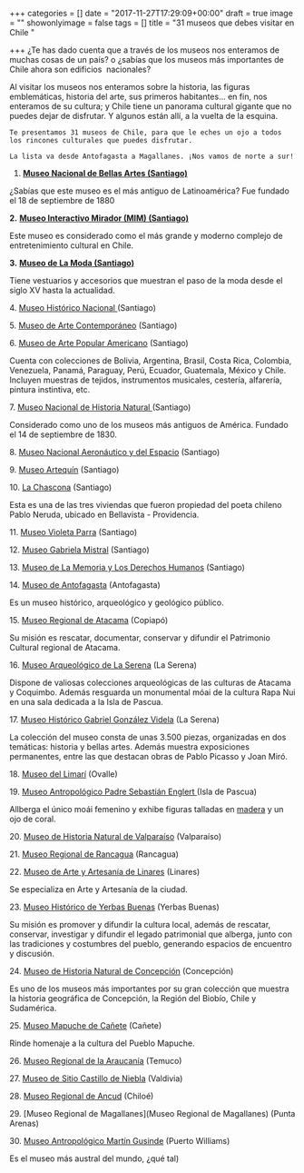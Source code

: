 +++
categories = []
date = "2017-11-27T17:29:09+00:00"
draft = true
image = ""
showonlyimage = false
tags = []
title = "31 museos que debes visitar en Chile "

+++
¿Te has dado cuenta que a través de los museos nos enteramos de muchas cosas de un país? o ¿sabías que los museos más importantes de Chile ahora son edificios  nacionales? 

Al visitar los museos nos enteramos sobre la historia, las figuras emblemáticas, historia del arte, sus primeros habitantes... en fin, nos enteramos de su cultura; y Chile tiene un panorama cultural gigante que no puedes dejar de disfrutar. Y algunos están allí, a la vuelta de la esquina. 

	Te presentamos 31 museos de Chile, para que le eches un ojo a todos los rincones culturales que puedes disfrutar.

	La lista va desde Antofagasta a Magallanes. ¡Nos vamos de norte a sur! 

1. [**Museo Nacional de Bellas Artes (Santiago)**](https://www.google.cl/url?sa=t&rct=j&q=&esrc=s&source=web&cd=8&cad=rja&uact=8&ved=0ahUKEwig78jEzd_XAhVHIpAKHQ1kATQQFgg6MAc&url=https%3A%2F%2Fes.wikipedia.org%2Fwiki%2FMuseo_Nacional_de_Bellas_Artes_(Chile)&usg=AOvVaw0xjDZWtPH6kjS14nivZVHk)

¿Sabías que este museo es el más antiguo de Latinoamérica? Fue fundado el 18 de septiembre de 1880

**2.** [**Museo Interactivo Mirador (MIM) (Santiago)**](https://es.wikipedia.org/wiki/Museo_Interactivo_Mirador)

Este museo es considerado como el más grande y moderno complejo de entretenimiento cultural en Chile. 

**3.** [**Museo de La Moda (Santiago)**](https://es.wikipedia.org/wiki/Museo_de_la_Moda_(Santiago_de_Chile))

Tiene vestuarios y accesorios que muestran el paso de la moda desde el siglo XV hasta la actualidad. 

4\. [Museo Histórico Nacional ](https://es.wikipedia.org/wiki/Museo_Hist%C3%B3rico_Nacional_(Chile))(Santiago)

5\. [Museo de Arte Contemporáneo](https://es.wikipedia.org/wiki/Museo_de_Arte_Contempor%C3%A1neo_de_Santiago) (Santiago)

6\. [Museo de Arte Popular Americano](https://es.wikipedia.org/wiki/Museo_de_Arte_Popular_Americano) (Santiago)

Cuenta con colecciones de Bolivia, Argentina, Brasil, Costa Rica, Colombia, Venezuela, Panamá, Paraguay, Perú, Ecuador, Guatemala, México y Chile. Incluyen muestras de tejidos, instrumentos musicales, cestería, alfarería, pintura instintiva, etc. 

7\. [Museo Nacional de Historia Natural ](https://es.wikipedia.org/wiki/Museo_Nacional_de_Historia_Natural_de_Chile)(Santiago)

Considerado como uno de los museos más antiguos de América. Fundado el 14 de septiembre de 1830.

8\. [Museo Nacional Aeronáutico y del Espacio](https://www.google.cl/url?sa=t&rct=j&q=&esrc=s&source=web&cd=8&cad=rja&uact=8&ved=0ahUKEwjEhbDrzt_XAhWDFZAKHd3WD4IQFgg5MAc&url=https%3A%2F%2Fes.wikipedia.org%2Fwiki%2FMuseo_Nacional_Aeron%25C3%25A1utico_y_del_Espacio&usg=AOvVaw0ZoE2mZVX7XN39TdiK5Esy) (Santiago)

9\. [Museo Artequín](https://es.wikipedia.org/wiki/Museo_Artequin) (Santiago)

10\. [La Chascona](https://es.wikipedia.org/wiki/La_Chascona) (Santiago)

Esta es una de las tres viviendas que fueron propiedad del poeta chileno Pablo Neruda, ubicado en Bellavista - Providencia. 

11\. [Museo Violeta Parra](https://es.wikipedia.org/wiki/Museo_Violeta_Parra) (Santiago)

12\. [Museo Gabriela Mistral](https://es.wikipedia.org/wiki/Museo_Gabriela_Mistral) (Santiago)

13\. [Museo de La Memoria y Los Derechos Humanos](https://es.wikipedia.org/wiki/Museo_de_la_Memoria_y_los_Derechos_Humanos) (Santiago)

14\. [Museo de Antofagasta](https://es.wikipedia.org/wiki/Museo_de_Antofagasta) (Antofagasta)

Es un museo histórico, arqueológico y geológico público. 

15\. [Museo Regional de Atacama](https://es.wikipedia.org/wiki/Museo_Regional_de_Atacama) (Copiapó)

Su misión es rescatar, documentar, conservar y difundir el Patrimonio Cultural regional de Atacama. 

16\. [Museo Arqueológico de La Serena](https://es.wikipedia.org/wiki/Museo_Arqueol%C3%B3gico_de_La_Serena) (La Serena)

  
Dispone de valiosas colecciones arqueológicas de las culturas de Atacama y Coquimbo. Además resguarda un monumental móai de la cultura Rapa Nui en una sala dedicada a la Isla de Pascua. 

17\. [Museo Histórico Gabriel González Videla](https://es.wikipedia.org/wiki/Museo_Hist%C3%B3rico_Gabriel_Gonz%C3%A1lez_Videla) (La Serena)

La colección del museo consta de unas 3.500 piezas, organizadas en dos temáticas: historia y bellas artes. Además muestra exposiciones permanentes, entre las que destacan obras de Pablo Picasso y Joan Miró.

18\. [Museo del Limarí](https://es.wikipedia.org/wiki/Museo_del_Limar%C3%AD) (Ovalle)

  
19\. [Museo Antropológico Padre Sebastián Englert ](https://es.wikipedia.org/wiki/Museo_Antropol%C3%B3gico_Padre_Sebasti%C3%A1n_Englert)(Isla de Pascua)

Allberga el único moái femenino y exhibe figuras talladas en [madera](https://es.wikipedia.org/wiki/Madera) y un ojo de coral. 

20\. [Museo de Historia Natural de Valparaíso](https://es.wikipedia.org/wiki/Museo_de_Historia_Natural_de_Valpara%C3%ADso) (Valparaíso)

21\. [Museo Regional de Rancagua](https://es.wikipedia.org/wiki/Museo_Regional_de_Rancagua) (Rancagua)

22\. [Museo de Arte y Artesanía de Linares](https://es.wikipedia.org/wiki/Museo_de_Arte_y_Artesan%C3%ADa_de_Linares) (Linares)

Se especializa en Arte y Artesanía de la ciudad.

23\. [Museo Histórico de Yerbas Buenas](https://es.wikipedia.org/wiki/Museo_Hist%C3%B3rico_de_Yerbas_Buenas) (Yerbas Buenas)

  
Su misión es promover y difundir la cultura local, además de rescatar, conservar, investigar y difundir el legado patrimonial que alberga, junto con las tradiciones y costumbres del pueblo, generando espacios de encuentro y discusión.

24\. [Museo de Historia Natural de Concepción](https://es.wikipedia.org/wiki/Museo_de_Historia_Natural_de_Concepci%C3%B3n) (Concepción)

Es uno de los museos más importantes por su gran colección que muestra la historia geográfica de Concepción, la Región del Biobío, Chile y Sudamérica.

25\. [Museo Mapuche de Cañete](https://es.wikipedia.org/wiki/Museo_Mapuche_de_Ca%C3%B1ete) (Cañete)

Rinde homenaje a la cultura del Pueblo Mapuche. 

26\. [Museo Regional de la Araucanía](https://es.wikipedia.org/wiki/Museo_Regional_de_la_Araucan%C3%ADa) (Temuco)

27\. [Museo de Sitio Castillo de Niebla](https://es.wikipedia.org/wiki/Museo_de_Sitio_Castillo_de_Niebla) (Valdivia)

28\. [Museo Regional de Ancud](https://es.wikipedia.org/wiki/Museo_Regional_de_Ancud) (Chiloé)

29\. [Museo Regional de Magallanes](Museo Regional de Magallanes) (Punta Arenas)

  
  
30\. [Museo Antropológico Martín Gusinde](https://es.wikipedia.org/wiki/Museo_Antropol%C3%B3gico_Mart%C3%ADn_Gusinde) (Puerto Williams)

  
Es el museo más austral del mundo, ¿qué tal)